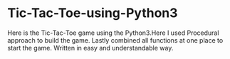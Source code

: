 # Tic-Tac-Toe-using-Python3
Here is the Tic-Tac-Toe game using the Python3.Here I used Procedural approach to build the game. Lastly combined all functions at one place to start the game. Written in easy and understandable way.

